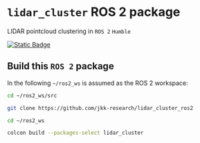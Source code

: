 # `lidar_cluster` ROS 2 package
LIDAR pointcloud clustering in `ROS 2` `Humble`

[![Static Badge](https://img.shields.io/badge/ROS_2-Humble-blue)](https://docs.ros.org/en/humble/)


## Build this `ROS 2` package

In the following `~/ros2_ws` is assumed as the ROS 2 workspace:

``` bash
cd ~/ros2_ws/src
```

``` bash
git clone https://github.com/jkk-research/lidar_cluster_ros2
```

``` bash
cd ~/ros2_ws
```

``` bash
colcon build --packages-select lidar_cluster
```
